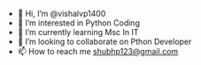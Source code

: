 - 👋 Hi, I’m @vishalvp1400
- 👀 I’m interested in Python Coding
- 🌱 I’m currently learning Msc In IT
- 💞️ I’m looking to collaborate on Pthon Developer
- 📫 How to reach me shubhp123@gmail.com

<!---
vishalvp1400/vishalvp1400 is a ✨ special ✨ repository because its `README.md` (this file) appears on your GitHub profile.
You can click the Preview link to take a look at your changes.
--->
